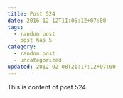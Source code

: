 ```yaml
---
title: Post 524
date: 2016-12-12T11:05:12+07:00
tags:
  - random post
  - post has 5
category:
  - random post
  - uncategorized
updated: 2012-02-08T21:17:12+07:00
---
```

This is content of post 524